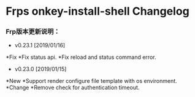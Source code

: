 Frps onkey-install-shell Changelog
==================================
### Frp版本更新说明：

* v0.23.1 [2019/01/16]
 
 *Fix
  *Fix status api.
  *Fix reload and status command error.

* v0.23.0 [2019/01/15]

 *New
  *Support render configure file template with os environment.
 *Change
  *Remove check for authentication timeout.
